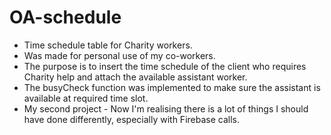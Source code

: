 # OA-schedule
- Time schedule table for Charity workers.
- Was made for personal use of my co-workers.
- The purpose is to insert the time schedule of the client who requires Charity help and attach the available assistant worker.
- The busyCheck function was implemented to make sure the assistant is available at required time slot.
- My second project - Now I'm realising there is a lot of things I should have done differently, especially with Firebase calls.